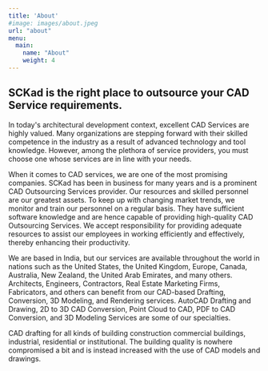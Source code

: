 ```yaml
---
title: 'About'
#image: images/about.jpeg
url: "about"
menu:
  main:
    name: "About"
    weight: 4
---
```


## SCKad is the right place to outsource your CAD Service requirements.



In today's architectural development context, excellent CAD Services are highly valued. Many organizations are stepping forward with their skilled competence in the industry as a result of advanced technology and tool knowledge. However, among the plethora of service providers, you must choose one whose services are in line with your needs.

When it comes to CAD services, we are one of the most promising companies. SCKad has been in business for many years and is a prominent CAD Outsourcing Services provider. Our resources and skilled personnel are our greatest assets. To keep up with changing market trends, we monitor and train our personnel on a regular basis. They have sufficient software knowledge and are hence capable of providing high-quality CAD Outsourcing Services. We accept responsibility for providing adequate resources to assist our employees in working efficiently and effectively, thereby enhancing their productivity.

We are based in India, but our services are available throughout the world in nations such as the United States, the United Kingdom, Europe, Canada, Australia, New Zealand, the United Arab Emirates, and many others. Architects, Engineers, Contractors, Real Estate Marketing Firms, Fabricators, and others can benefit from our CAD-based Drafting, Conversion, 3D Modeling, and Rendering services. AutoCAD Drafting and Drawing, 2D to 3D CAD Conversion, Point Cloud to CAD, PDF to CAD Conversion, and 3D Modeling Services are some of our specialties.

CAD drafting for all kinds of building construction commercial buildings, industrial, residential or institutional. The building quality is nowhere compromised a bit and is instead increased with the use of CAD models and drawings.